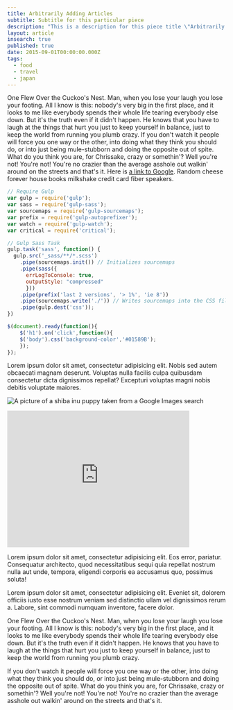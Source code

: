 ```yaml
---
title: Arbitrarily Adding Articles
subtitle: Subtitle for this particular piece
description: "This is a description for this piece title \"Arbitrarily Adding Articles,\" which is an attempt to add more content for the sake of testing the Tipue search recently added to the site."
layout: article
insearch: true
published: true
date: 2015-09-01T00:00:00.000Z
tags: 
  - food
  - travel
  - japan
---
```



One Flew Over the Cuckoo's Nest. Man, when you lose your laugh you lose your footing. All I know is this: nobody's very big in the first place, and it looks to me like everybody spends their whole life tearing everybody else down. But it's the truth even if it didn't happen. He knows that you have to laugh at the things that hurt you just to keep yourself in balance, just to keep the world from running you plumb crazy. If you don't watch it people will force you one way or the other, into doing what they think you should do, or into just being mule-stubborn and doing the opposite out of spite. What do you think you are, for Chrissake, crazy or somethin'? Well you're not! You're not! You're no crazier than the average asshole out walkin' around on the streets and that's it. Here is [a link to Google](https://www.google.com). Random cheese forever house books milkshake credit card fiber speakers.

```javascript
// Require Gulp
var gulp = require('gulp');
var sass = require('gulp-sass');
var sourcemaps = require('gulp-sourcemaps');
var prefix = require('gulp-autoprefixer');
var watch = require('gulp-watch');
var critical = require('critical');

// Gulp Sass Task 
gulp.task('sass', function() {
  gulp.src('_sass/**/*.scss')    
    .pipe(sourcemaps.init()) // Initializes sourcemaps
    .pipe(sass({
      errLogToConsole: true,
      outputStyle: "compressed"
      }))
    .pipe(prefix('last 2 versions', '> 1%', 'ie 8'))
    .pipe(sourcemaps.write('./')) // Writes sourcemaps into the CSS file
    .pipe(gulp.dest('css'));
})

$(document).ready(function(){
	$('h1').on('click',function(){
    $('body').css('background-color','#01589B');
    });
});
```

Lorem ipsum dolor sit amet, consectetur adipisicing elit. Nobis sed autem obcaecati magnam deserunt. Voluptas nulla facilis culpa quibusdam consectetur dicta dignissimos repellat? Excepturi voluptas magni nobis debitis voluptate maiores.

![A picture of a shiba inu puppy taken from a Google Images search](http://images.shibashake.com/wp-content/blogs.dir/7/files/2012/03/375757_10150889470687524_800937523_12981704_1473609087_n-520x346.jpg)

<iframe width="420" height="315" src="https://www.youtube.com/embed/bCEMBvdgWGM" frameborder="0" allowfullscreen></iframe>

Lorem ipsum dolor sit amet, consectetur adipisicing elit. Eos error, pariatur. Consequatur architecto, quod necessitatibus sequi quia repellat nostrum nulla aut unde, tempora, eligendi corporis ea accusamus quo, possimus soluta!

Lorem ipsum dolor sit amet, consectetur adipisicing elit. Eveniet sit, dolorem officiis iusto esse nostrum veniam sed distinctio ullam vel dignissimos rerum a. Labore, sint commodi numquam inventore, facere dolor.

One Flew Over the Cuckoo's Nest. Man, when you lose your laugh you lose your footing. All I know is this: nobody's very big in the first place, and it looks to me like everybody spends their whole life tearing everybody else down. But it's the truth even if it didn't happen. He knows that you have to laugh at the things that hurt you just to keep yourself in balance, just to keep the world from running you plumb crazy.

If you don't watch it people will force you one way or the other, into doing what they think you should do, or into just being mule-stubborn and doing the opposite out of spite. What do you think you are, for Chrissake, crazy or somethin'? Well you're not! You're not! You're no crazier than the average asshole out walkin' around on the streets and that's it.
